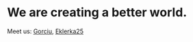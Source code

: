 # We are creating a better world.

Meet us: [Gorciu](https://github.com/gorciu-official), [Eklerka25](https://github.com/Eklerka25)
